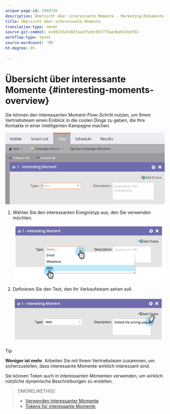 ```yaml
---
unique-page-id: 2949720
description: Übersicht über interessante Momente - Marketing-Dokumente - Produktdokumentation
title: Übersicht über interessante Momente
translation-type: tm+mt
source-git-commit: e149133a5383faaef5e9c9b7775ae36e633ed7b1
workflow-type: tm+mt
source-wordcount: '95'
ht-degree: 0%

---
```



# Übersicht über interessante Momente {#interesting-moments-overview}

Sie können den interessanten Moment-Flow-Schritt nutzen, um Ihrem Vertriebsteam einen Einblick in die coolen Dinge zu geben, die Ihre Kontakte in einer intelligenten Kampagne machen.

![](assets/image2016-1-27-11-3a1-3a53.png)

1. Wählen Sie den interessanten Ereignistyp aus, den Sie verwenden möchten.

   ![](assets/image2014-9-23-16-3a30-3a33.png)

1. Definieren Sie den Text, den Ihr Verkaufsteam sehen soll.

   ![](assets/image2014-9-23-16-3a30-3a53.png)

>[!TIP]
>
>**Weniger ist mehr**. Arbeiten Sie mit Ihrem Vertriebsteam zusammen, um sicherzustellen, dass interessante Momente wirklich interessant sind.

Sie können Token auch in interessanten Momenten verwenden, um wirklich nützliche dynamische Beschreibungen zu erstellen.

>[!MORELIKETHIS]
>
>* [Verwenden interessanter Momente](using-interesting-moments.md)
>* [Tokens für interessante Momente](tokens-for-interesting-moments.md)

>



